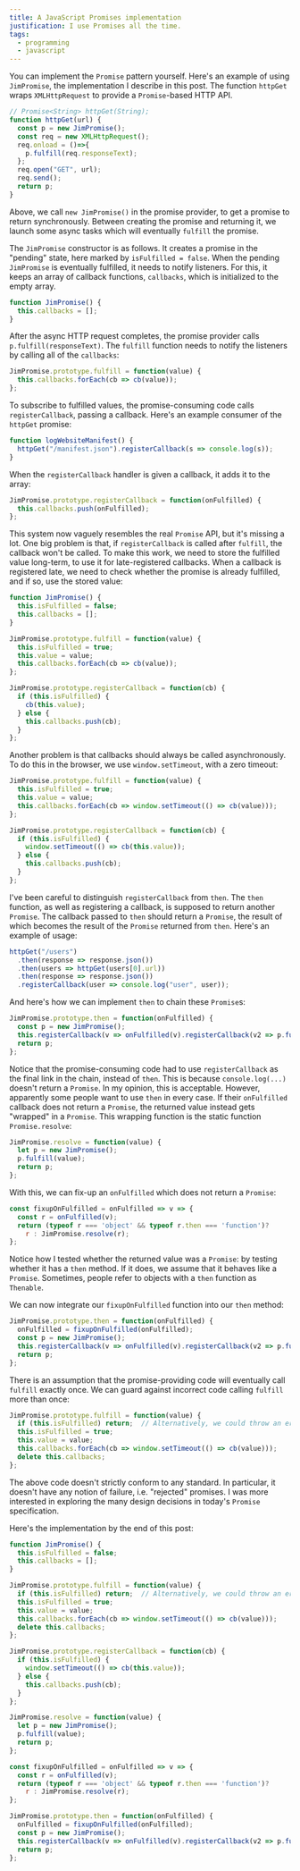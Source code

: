 ```yaml
---
title: A JavaScript Promises implementation
justification: I use Promises all the time.
tags:
  - programming
  - javascript
---
```


You can implement the `Promise` pattern yourself.
Here's an example of using `JimPromise`,
the implementation I describe in this post.
The function `httpGet` wraps `XMLHttpRequest` to provide a `Promise`-based HTTP API.

```js
// Promise<String> httpGet(String);
function httpGet(url) {
  const p = new JimPromise();
  const req = new XMLHttpRequest();
  req.onload = ()=>{
    p.fulfill(req.responseText);
  };
  req.open("GET", url);
  req.send();
  return p;
}
```

Above, we call `new JimPromise()` in the promise provider,
to get a promise to return synchronously.
Between creating the promise and returning it,
we launch some async tasks which will eventually `fulfill` the promise.

The `JimPromise` constructor is as follows.
It creates a promise in the "pending" state,
here marked by `isFulfilled = false`.
When the pending `JimPromise` is eventually fulfilled,
it needs to notify listeners.
For this, it keeps an array of callback functions, `callbacks`,
which is initialized to the empty array.

```js
function JimPromise() {
  this.callbacks = [];
}
```

After the async HTTP request completes,
the promise provider calls `p.fulfill(responseText)`.
The `fulfill` function needs to notify the listeners
by calling all of the `callbacks`:

```js
JimPromise.prototype.fulfill = function(value) {
  this.callbacks.forEach(cb => cb(value));
};
```

To subscribe to fulfilled values,
the promise-consuming code calls `registerCallback`, passing a callback.
Here's an example consumer of the `httpGet` promise:

```js
function logWebsiteManifest() {
  httpGet("/manifest.json").registerCallback(s => console.log(s));
}
```

When the  `registerCallback` handler is given a callback,
it adds it to the array:

```js
JimPromise.prototype.registerCallback = function(onFulfilled) {
  this.callbacks.push(onFulfilled);
};
```

This system now vaguely resembles the real `Promise` API,
but it's missing a lot.
One big problem is that,
if `registerCallback` is called after `fulfill`,
the callback won't be called.
To make this work,
we need to store the fulfilled value long-term,
to use it for late-registered callbacks.
When a callback is registered late,
we need to check whether the promise is already fulfilled,
and if so, use the stored value:

```js
function JimPromise() {
  this.isFulfilled = false;
  this.callbacks = [];
}

JimPromise.prototype.fulfill = function(value) {
  this.isFulfilled = true;
  this.value = value;
  this.callbacks.forEach(cb => cb(value));
};

JimPromise.prototype.registerCallback = function(cb) {
  if (this.isFulfilled) {
    cb(this.value);
  } else {
    this.callbacks.push(cb);
  }
};
```

Another problem is that callbacks should always be called asynchronously.
To do this in the browser, we use `window.setTimeout`, with a zero timeout:

```js
JimPromise.prototype.fulfill = function(value) {
  this.isFulfilled = true;
  this.value = value;
  this.callbacks.forEach(cb => window.setTimeout(() => cb(value)));
};

JimPromise.prototype.registerCallback = function(cb) {
  if (this.isFulfilled) {
    window.setTimeout(() => cb(this.value));
  } else {
    this.callbacks.push(cb);
  }
};
```

I've been careful to distinguish `registerCallback` from `then`.
The `then` function, as well as registering a callback,
is supposed to return another `Promise`.
The callback passed to `then` should return a `Promise`,
the result of which becomes the result of the `Promise` returned from `then`.
Here's an example of usage:

```js
httpGet("/users")
  .then(response => response.json())
  .then(users => httpGet(users[0].url))
  .then(response => response.json())
  .registerCallback(user => console.log("user", user));
```

And here's how we can implement `then` to chain these `Promise`s:

```js
JimPromise.prototype.then = function(onFulfilled) {
  const p = new JimPromise();
  this.registerCallback(v => onFulfilled(v).registerCallback(v2 => p.fulfill(v2)));
  return p;
};
```

Notice that
the promise-consuming code had
to use `registerCallback` as the final link in the chain,
instead of `then`.
This is because `console.log(...)` doesn't return a `Promise`.
In my opinion, this is acceptable.
However, apparently some people want to use `then` in every case.
If their `onFulfilled` callback does not return a `Promise`,
the returned value instead gets "wrapped" in a `Promise`.
This wrapping function is the static function `Promise.resolve`:

```js
JimPromise.resolve = function(value) {
  let p = new JimPromise();
  p.fulfill(value);
  return p;
};
```

With this, we can fix-up an `onFulfilled` which does not return a `Promise`:

```js
const fixupOnFulfilled = onFulfilled => v => {
  const r = onFulfilled(v);
  return (typeof r === 'object' && typeof r.then === 'function')?
    r : JimPromise.resolve(r);
};
```

Notice how I tested whether the returned value was a `Promise`:
by testing whether it has a `then` method.
If it does, we assume that it behaves like a `Promise`.
Sometimes, people refer to objects with a `then` function as `Thenable`.

We can now integrate our `fixupOnFulfilled` function into our `then` method:

```js
JimPromise.prototype.then = function(onFulfilled) {
  onFulfilled = fixupOnFulfilled(onFulfilled);
  const p = new JimPromise();
  this.registerCallback(v => onFulfilled(v).registerCallback(v2 => p.fulfill(v2)));
  return p;
};
```

There is an assumption that
the promise-providing code will eventually call `fulfill` exactly once.
We can guard against incorrect code calling `fulfill` more than once:

```js
JimPromise.prototype.fulfill = function(value) {
  if (this.isFulfilled) return;  // Alternatively, we could throw an error
  this.isFulfilled = true;
  this.value = value;
  this.callbacks.forEach(cb => window.setTimeout(() => cb(value)));
  delete this.callbacks;
};
```

The above code doesn't strictly conform to any standard.
In particular, it doesn't have any notion of failure, i.e. "rejected" promises.
I was more interested in exploring the many design decisions
in today's `Promise` specification.

Here's the implementation by the end of this post:

```js
function JimPromise() {
  this.isFulfilled = false;
  this.callbacks = [];
}

JimPromise.prototype.fulfill = function(value) {
  if (this.isFulfilled) return;  // Alternatively, we could throw an error
  this.isFulfilled = true;
  this.value = value;
  this.callbacks.forEach(cb => window.setTimeout(() => cb(value)));
  delete this.callbacks;
};

JimPromise.prototype.registerCallback = function(cb) {
  if (this.isFulfilled) {
    window.setTimeout(() => cb(this.value));
  } else {
    this.callbacks.push(cb);
  }
};

JimPromise.resolve = function(value) {
  let p = new JimPromise();
  p.fulfill(value);
  return p;
};

const fixupOnFulfilled = onFulfilled => v => {
  const r = onFulfilled(v);
  return (typeof r === 'object' && typeof r.then === 'function')?
    r : JimPromise.resolve(r);
};

JimPromise.prototype.then = function(onFulfilled) {
  onFulfilled = fixupOnFulfilled(onFulfilled);
  const p = new JimPromise();
  this.registerCallback(v => onFulfilled(v).registerCallback(v2 => p.fulfill(v2)));
  return p;
};
```
